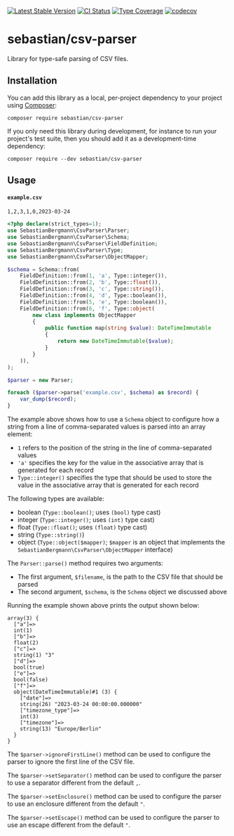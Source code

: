 [![Latest Stable Version](https://poser.pugx.org/sebastian/csv-parser/v/stable.png)](https://packagist.org/packages/sebastian/csv-parser)
[![CI Status](https://github.com/sebastianbergmann/csv-parser/workflows/CI/badge.svg)](https://github.com/sebastianbergmann/csv-parser/actions)
[![Type Coverage](https://shepherd.dev/github/sebastianbergmann/csv-parser/coverage.svg)](https://shepherd.dev/github/sebastianbergmann/csv-parser)
[![codecov](https://codecov.io/gh/sebastianbergmann/csv-parser/branch/main/graph/badge.svg)](https://codecov.io/gh/sebastianbergmann/csv-parser)

# sebastian/csv-parser

Library for type-safe parsing of CSV files.

## Installation

You can add this library as a local, per-project dependency to your project using [Composer](https://getcomposer.org/):

```
composer require sebastian/csv-parser
```

If you only need this library during development, for instance to run your project's test suite, then you should add it as a development-time dependency:

```
composer require --dev sebastian/csv-parser
```

## Usage

#### `example.csv`

```csv
1,2,3,1,0,2023-03-24
```

```php
<?php declare(strict_types=1);
use SebastianBergmann\CsvParser\Parser;
use SebastianBergmann\CsvParser\Schema;
use SebastianBergmann\CsvParser\FieldDefinition;
use SebastianBergmann\CsvParser\Type;
use SebastianBergmann\CsvParser\ObjectMapper;

$schema = Schema::from(
    FieldDefinition::from(1, 'a', Type::integer()),
    FieldDefinition::from(2, 'b', Type::float()),
    FieldDefinition::from(3, 'c', Type::string()),
    FieldDefinition::from(4, 'd', Type::boolean()),
    FieldDefinition::from(5, 'e', Type::boolean()),
    FieldDefinition::from(6, 'f', Type::object(
        new class implements ObjectMapper
        {
            public function map(string $value): DateTimeImmutable
            {
                return new DateTimeImmutable($value);
            }
        }
    )),
);

$parser = new Parser;

foreach ($parser->parse('example.csv', $schema) as $record) {
    var_dump($record);
}
```

The example above shows how to use a `Schema` object to configure how a string from a line of comma-separated values is parsed into an array element:

* `1` refers to the position of the string in the line of comma-separated values
* `'a'` specifies the key for the value in the associative array that is generated for each record
* `Type::integer()` specifies the type that should be used to store the value in the associative array that is generated for each record

The following types are available:

* boolean (`Type::boolean()`; uses `(bool)` type cast)
* integer (`Type::integer()`; uses `(int)` type cast)
* float (`Type::float()`; uses `(float)` type cast)
* string (`Type::string()`)
* object (`Type::object($mapper)`; `$mapper` is an object that implements the `SebastianBergmann\CsvParser\ObjectMapper` interface)

The `Parser::parse()` method requires two arguments:

* The first argument, `$filename`, is the path to the CSV file that should be parsed
* The second argument, `$schema`, is the `Schema` object we discussed above

Running the example shown above prints the output shown below:

```
array(3) {
  ["a"]=>
  int(1)
  ["b"]=>
  float(2)
  ["c"]=>
  string(1) "3"
  ["d"]=>
  bool(true)
  ["e"]=>
  bool(false)
  ["f"]=>
  object(DateTimeImmutable)#1 (3) {
    ["date"]=>
    string(26) "2023-03-24 00:00:00.000000"
    ["timezone_type"]=>
    int(3)
    ["timezone"]=>
    string(13) "Europe/Berlin"
  }
}
```

The `$parser->ignoreFirstLine()` method can be used to configure the parser to ignore the first line of the CSV file.

The `$parser->setSeparator()` method can be used to configure the parser to use a separator different from the default `,`.

The `$parser->setEnclosure()` method can be used to configure the parser to use an enclosure different from the default `"`.

The `$parser->setEscape()` method can be used to configure the parser to use an escape different from the default `"`.
